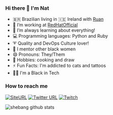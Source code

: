 ### Hi there 👋 I'm Nat 

- 🇧🇷 Brazilian living in 🇮🇪 Ireland with [Ruan](https://github.com/ruanLN)
- 🔭 I’m working at [RedHatOfficial](https://github.com/RedHatOfficial)
- 🌱 I’m always learning about everything! 
- 💻 Programming languages: Python and Ruby
- ➰ Quality and DevOps Culture lover!
- 👯 I mentor other black women 
- 😄 Pronouns: They/Them
- 🍲 Hobbies: cooking and draw
- ⚡ Fun Facts: I'm addicted to cats and tattoos 
- ✊🏿 I'm a Black in Tech

### How to reach me
[![SiteURL](https://img.shields.io/website?color=green&label=Site&style=plastic&url=https%3A%2F%2Fshebangbash.dev%2F)](https://shebangbash.dev/) 
[![Twitter URL](https://img.shields.io/twitter/url?color=blue&label=Twitter&logoColor=blue&style=plastic&url=https%3A%2F%2Ftwitter.com%2Fshebangbash)](https://twitter.com/shebangbash) 
[![Twitch](https://img.shields.io/twitch/status/shebangbash?style=plastic)](https://www.twitch.tv/shebangbash)



![shebang github stats](https://github-readme-stats.vercel.app/api?username=shebangbash&show_icons=true&theme=radical)
<!--
**shebangbash/shebangbash** is a ✨ _special_ ✨ repository because its `README.md` (this file) appears on your GitHub profile.

Here are some ideas to get you started:

- 🔭 I’m working at @RedHatOfficial
- 🌱 I’m always learning about everything! 
- 👯 I’m mentoring other black women 
- 🤔 I’m looking for help with ...
- 💬 Ask me about ...
- 📫 How to reach me: www.shebangbash.dev
- 😄 Pronouns: They/Them
- ⚡ Fun fact: ...
-->
